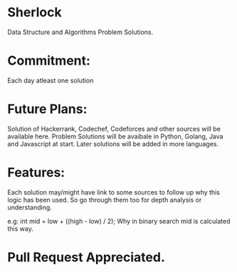 # Sherlock
Data Structure and Algorithms Problem Solutions.

# Commitment:

Each day atleast one solution 

# Future Plans:

Solution of Hackerrank, Codechef, Codeforces and other sources will be available here.
Problem Solutions will be avaibale in Python, Golang, Java and Javascript at start.
Later solutions will be added in more languages. 

# Features:

Each solution may/might have link to some sources to follow up why this logic has been used. 
So go through them too for depth analysis or understanding.

e.g: int mid = low + ((high - low) / 2);
Why in binary search mid is calculated this way.


# Pull Request Appreciated. 
